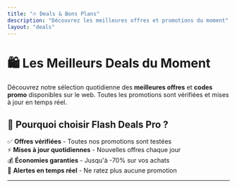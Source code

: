 ```yaml
---
title: "🔥 Deals & Bons Plans"
description: "Découvrez les meilleures offres et promotions du moment"
layout: "deals"
---
```


# 🛍️ Les Meilleurs Deals du Moment

Découvrez notre sélection quotidienne des **meilleures offres** et **codes promo** disponibles sur le web. Toutes les promotions sont vérifiées et mises à jour en temps réel.

## 🎯 Pourquoi choisir Flash Deals Pro ?

✅ **Offres vérifiées** - Toutes nos promotions sont testées  
⚡ **Mises à jour quotidiennes** - Nouvelles offres chaque jour  
💰 **Économies garanties** - Jusqu'à -70% sur vos achats  
🔔 **Alertes en temps réel** - Ne ratez plus aucune promotion  

---